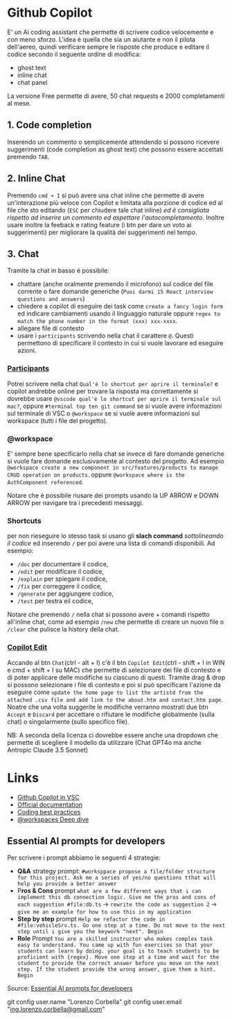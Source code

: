# Github Copilot

E' un Ai coding assistant che permette di scrivere codice velocemente e con meno sforzo. L'idea è quella che sia un aiutante e non il pilota dell'aereo, quindi verificare sempre le risposte che produce e editare il codice secondo il seguente ordine di modifica:
- ghost text
- inline chat
- chat panel


 La versione Free permette di avere, 50 chat requests e 2000 completamenti al mese.


## 1. Code completion
Inserendo un commento o semplicemente attendendo si possono ricevere suggerimenti (code completion as ghost text) che possono essere accettati premendo `TAB`.

## 2. Inline Chat
Premendo `cmd + I` si può avere una chat inline che permette di avere un'interazione più veloce con Copilot e limitata alla porzione di codice ed al file che sto editando (`ESC` per chiudere tale chat inline) _ed è consigliata rispetto ad inserire un commento ed aspettare l'autocompletamento_. Inoltre usare inoltre la feeback e rating feature (i btn per dare un voto ai suggerimenti) per migliorare la qualità dei suggerimenti nel tempo.

## 3. Chat
Tramite la chat in basso è possibile:

- chattare (anche oralmente premendo il microfono) sul codice del file corrente o fare domande generiche (`Puoi darmi 15 React interview questions and answers`) 
- chiedere a copilot di eseguire dei task come `create a fancy login form` ed indicare cambiamenti usando il linguaggio naturale oppure `regex to match the phone number in the format (xxx) xxx-xxxx`.
- allegare file di contesto
- usare i `participants` scrivendo nella chat il carattere `@`. Questi permettono di specificare il contesto in cui si vuole lavorare ed eseguire azioni.

### [Participants](https://code.visualstudio.com/docs/copilot/getting-started-chat#_use-chat-participants)
Potrei scrivere nella chat `Qual'è lo shortcut per aprire il terminale?` e copilot andrebbe online per trovare la risposta ma correttamente si dovrebbe usare `@vscode qual'è lo shortcut per aprire il terminale sul mac?`, oppure `#terminal top ten git command` se si vuole avere informazioni sul terminale di VSC o `@workspace` se si vuole avere informazioni sul workspace (tutti i file del progetto).

### @workspace
E' sempre bene specificarlo nella chat se invece di fare domande generiche si vuole fare domande esclusivamente al contesto del progetto. Ad esempio `@workspace create a new component in src/features/products to manage CRUD operation on products`. oppure `@workspace where is the AuthComponent referenced`.

Notare che è possibile riusare dei prompts usando la UP ARROW e DOWN ARROW per navigare tra i precedenti messaggi.

### Shortcuts
per non rieseguire lo stesso task si usano gli **slach command** _sottolineando il codice_ ed inserendo `/` per poi avere una lista di comandi disponibili. Ad esempio:
 - `/doc` per documentare il codice,
 - `/edit` per modificare il codice, 
- `/explain` per spiegare il codice,
- `/fix` per correggere il codice,
- `/generate` per aggiungere codice,
- `/test` per testra eil codice,

Notare che premendo `/` nella chat si possono avere + comandi rispetto all'inline chat, come ad esempio `/new` che permette di creare un nuovo file o `/clear` che pulisce la history della chat.


### [Copilot Edit](https://code.visualstudio.com/docs/copilot/copilot-edits)
Accando al btn `Chat`(ctrl - alt + I) c'è il btn `Copilot Edit`(ctrl - shift + I in WIN e cmd + shift + I su MAC) che permette di selezionare dei file di contesto e di poter applicare delle modifiche su ciascuno di questi. 
Tramite drag & drop si possono selezionare i file di contesto e poi si può specificare l'azione da eseguire come `update the home page to list the artistd from the attached .csv file and add link to the about.htm and contact.htm page`. Noatre che una volta suggerite le modifiche verranno mostrati due btn `Accept` e `Discard` per accettare o rifiutare le modifiche globalmente (sulla chat) o singolarmente (sullo specifico file).





NB:  A seconda della licenza ci dovrebbe essere anche una dropdown che permette di scegliere il modello da utilizzare (Chat GPT4o ma anche Antropic Claude  3.5 Sonnet)


# Links
- [Github Copilot in VSC](https://code.visualstudio.com/docs/copilot/overview)
- [Official documentation](https://docs.github.com/en/copilot)
- [Coding best practices](https://www.youtube.com/watch?v=2q0BoioYSxQ)
- [@workspaces Deep dive](https://www.youtube.com/watch?v=3Yz48eenPEE)



## Essential AI prompts for developers
Per scrivere i prompt abbiamo le seguenti 4 strategie:
- **Q&A** strategy prompt: 
`#worksppace propose a file/folder structure for this project. Ask me a series of yes/no questions tthat will help you provide a better answer`
- P**ros & Cons** prompt
`what are a few different ways that i can implement this db connection logic. Give me the pros and cons of each suggestion #file:db.ts` -> `rewrite the code as suggestion 2` -> `give me an example for how to use this in my application`
- **Step by step** prompt
`Help me refactor the code in #file:vehicleSrv.ts. Go one step at a time. Do not move to the next step until i give you the keywork "next". Begin` 
- **Role** Prompt
`You are a skilled instructor who makes complex task easy to understand. You came up with fun exercises so that your students can learn by doing. your goal is to teach students to be proficient with {regex}. Move one step at a time and wait for the student to provide the correct answer before you move on the next step. If the student provide the wrong answer, give them a hint. Begin`

Source: [Essential AI prompts for developers](https://www.youtube.com/watch?v=H3M95i4iS5c)


git config user.name "Lorenzo Corbella"
git config user.email "ing.lorenzo.corbella@gmail.com"